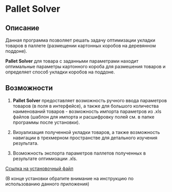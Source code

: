 # Pallet Solver

## Описание

Данная программа позволяет решать задачу оптимизации укладки товаров в паллете (размещении картонных коробов на деревянном поддоне).

**Pallet Solver** для товара с заданными параметрами находит оптимальные параметры картонного короба для размешения товаров и определяет способ укладки коробов на поддоне.

## Возможности 

1) **Pallet Solver** предоставляет возможность ручного ввода параметров товаров (в поля в интерфейсе), а также для большого количества наименований товаров - возможность импорта параметров из .xls файлов (шаблон для импорта и расшифровку полей см. в папке программы после установки).

2) Визуализация полученной укладки товаров, а также возможность навигации в трехмерном пространстве для детального изучения результата.

3) Возможность экспорта параметров паллетов полученных в результате оптимизации .xls.



[Ссылка на установочный файл](https://drive.google.com/open?id=1x21ZZbPlwf2EuZ-y3E5pT1xlvjy8oO2s)

(В конце установки обратите внимание на инструкцию по использованию данного приложения)
